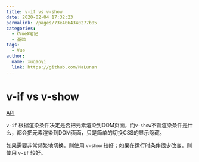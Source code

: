 ```yaml
---
title: v-if vs v-show
date: 2020-02-04 17:32:23
permalink: /pages/73e4064340277b05
categories:
  - 《Vue》笔记
  - 基础
tags:
  - Vue
author:
  name: xugaoyi
  link: https://github.com/MaLunan
---
```

# v-if vs v-show

[API](https://cn.vuejs.org/v2/guide/conditional.html#v-if-vs-v-show)

`v-if` 根据渲染条件决定是否把元素渲染到DOM页面，而`v-show`不管渲染条件是什么，都会把元素渲染到DOM页面，只是简单的切换CSS的显示隐藏。
<!-- more -->
如果需要非常频繁地切换，则使用 `v-show` 较好；如果在运行时条件很少改变，则使用 `v-if` 较好。
